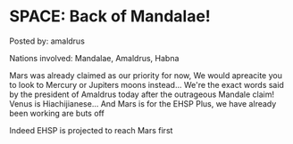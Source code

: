 # SPACE: Back of Mandalae!

Posted by: amaldrus

Nations involved: Mandalae, Amaldrus, Habna

Mars was already claimed as our priority for now, 
We would apreacite you to look to Mercury or Jupiters moons instead...
We're the exact words said by the president of Amaldrus today after the outrageous Mandale claim!
Venus is Hiachijianese...
And Mars is for the EHSP
Plus, we have already been working are buts off

Indeed EHSP is projected to reach Mars first 